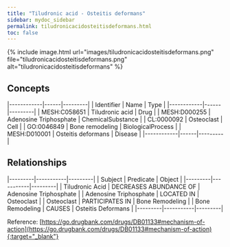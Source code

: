 ```yaml
---
title: "Tiludronic acid - Osteitis deformans"
sidebar: mydoc_sidebar
permalink: tiludronicacidosteitisdeformans.html
toc: false 
---
```


{% include image.html url="images/tiludronicacidosteitisdeformans.png" file="tiludronicacidosteitisdeformans.png" alt="tiludronicacidosteitisdeformans" %}

## Concepts

|------------|------|---------|
| Identifier | Name | Type    |
|------------|------|---------|
| MESH:C058651 | Tiludronic acid | Drug |
| MESH:D000255 | Adenosine Triphosphate | ChemicalSubstance |
| CL:0000092 | Osteoclast | Cell |
| GO:0046849 | Bone remodeling | BiologicalProcess |
| MESH:D010001 | Osteitis deformans | Disease |
|------------|------|---------|

## Relationships

|---------|-----------|---------|
| Subject | Predicate | Object  |
|---------|-----------|---------|
| Tiludronic Acid | DECREASES ABUNDANCE OF | Adenosine Triphosphate |
| Adenosine Triphosphate | LOCATED IN | Osteoclast |
| Osteoclast | PARTICIPATES IN | Bone Remodeling |
| Bone Remodeling | CAUSES | Osteitis Deformans |
|---------|-----------|---------|

Reference: [https://go.drugbank.com/drugs/DB01133#mechanism-of-action](https://go.drugbank.com/drugs/DB01133#mechanism-of-action){:target="_blank"}